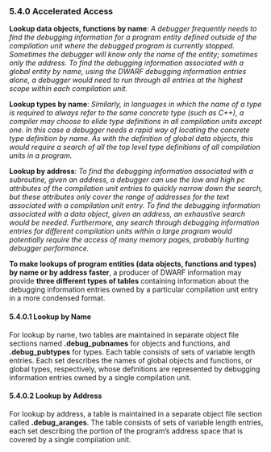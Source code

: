 ### 5.4.0 Accelerated Access

**Lookup data objects, functions by name**: *A debugger frequently needs to find the debugging information for a program entity defined outside of the compilation unit where the debugged program is currently stopped. Sometimes the debugger will know only the name of the entity; sometimes only the address. To find the debugging information associated with a global entity by name, using the DWARF debugging information entries alone, a debugger would need to run through all entries at the highest scope within each compilation unit.*

**Lookup types by name**: *Similarly, in languages in which the name of a type is required to always refer to the same concrete type (such as C++), a compiler may choose to elide type definitions in all compilation units except one. In this case a debugger needs a rapid way of locating the concrete type definition by name. As with the definition of global data objects, this would require a search of all the top level type definitions of all compilation units in a program.*

**Lookup by address**: *To find the debugging information associated with a subroutine, given an address, a debugger can use the low and high pc attributes of the compilation unit entries to quickly narrow down the search, but these attributes only cover the range of addresses for the text associated with a compilation unit entry. To find the debugging information associated with a data object, given an address, an exhaustive search would be needed. Furthermore, any search through debugging information entries for different compilation units within a large program would potentially require the access of many memory pages, probably hurting debugger performance.*

**To make lookups of program entities (data objects, functions and types) by name or by address faster**, a producer of DWARF information may provide **three different types of tables** containing information about the debugging information entries owned by a particular compilation unit entry in a more condensed format.

#### 5.4.0.1 Lookup by Name

For lookup by name, two tables are maintained in separate object file sections named **.debug_pubnames** for objects and functions, and **.debug_pubtypes** for types. Each table consists of sets of variable length entries. Each set describes the names of global objects and functions, or global types, respectively, whose definitions are represented by debugging information entries owned by a single compilation unit.

#### 5.4.0.2 Lookup by Address

For lookup by address, a table is maintained in a separate object file section called **.debug_aranges**. The table consists of sets of variable length entries, each set describing the portion of the program’s address space that is covered by a single compilation unit.



